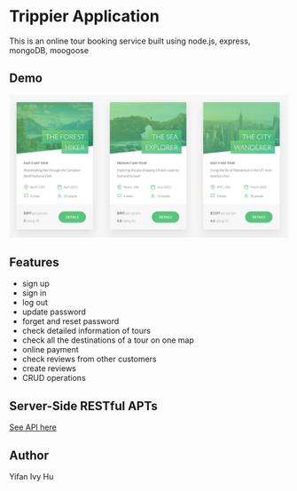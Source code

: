 # Trippier Application

This is an online tour booking service built using node.js, express, mongoDB, moogoose

## Demo

![pic1](/demo/pic1.png)

## Features

- sign up
- sign in
- log out
- update password
- forget and reset password
- check detailed information of tours
- check all the destinations of a tour on one map
- online payment
- check reviews from other customers
- create reviews
- CRUD operations

## Server-Side RESTful APTs

[See API here](https://documenter.getpostman.com/view/9659327/SWE6adbM?version=latest)

## Author

Yifan Ivy Hu
